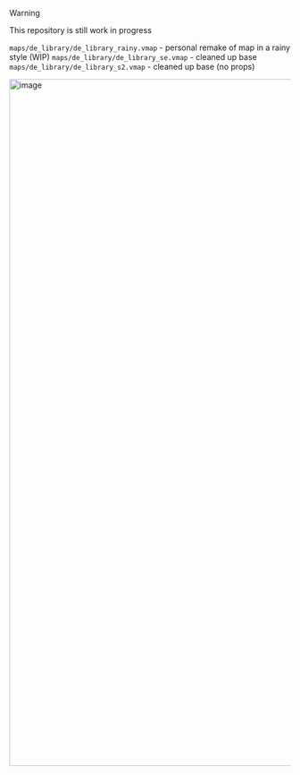 > [!WARNING]  
> This repository is still work in progress

```maps/de_library/de_library_rainy.vmap``` - personal remake of map in a rainy style (WIP)
```maps/de_library/de_library_se.vmap``` - cleaned up base
```maps/de_library/de_library_s2.vmap``` - cleaned up base (no props)

<img width="1527" height="1228" alt="image" src="https://github.com/user-attachments/assets/dc3ece94-a74b-4014-9e21-1fa02e3cea44" />
